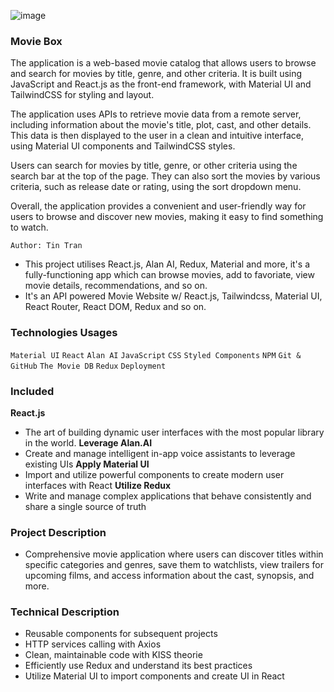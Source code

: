 ![image](https://user-images.githubusercontent.com/29084790/209676259-a7cc86c9-efa2-49c8-bd4c-b9fdac955ceb.png)

### Movie Box
The application is a web-based movie catalog that allows users to browse and search for movies by title, genre, and other criteria. It is built using JavaScript and React.js as the front-end framework, with Material UI and TailwindCSS for styling and layout.

The application uses APIs to retrieve movie data from a remote server, including information about the movie's title, plot, cast, and other details. This data is then displayed to the user in a clean and intuitive interface, using Material UI components and TailwindCSS styles.

Users can search for movies by title, genre, or other criteria using the search bar at the top of the page. They can also sort the movies by various criteria, such as release date or rating, using the sort dropdown menu.

Overall, the application provides a convenient and user-friendly way for users to browse and discover new movies, making it easy to find something to watch.

`Author: Tin Tran`
- This project utilises React.js, Alan AI, Redux, Material and more, it's a fully-functioning app which can browse movies, add to favoriate, view movie details, recommendations, and so on.
- It's an API powered Movie Website w/ React.js, Tailwindcss, Material UI, React Router, React DOM, Redux and so on.

### Technologies Usages
`Material UI` `React` `Alan AI` `JavaScript` `CSS` `Styled Components`
`NPM` `Git & GitHub` `The Movie DB` `Redux` `Deployment`

### Included
**React.js**
- The art of building dynamic user interfaces with the most popular library in the world.
**Leverage Alan.AI**
- Create and manage intelligent in-app voice assistants to leverage existing UIs
**Apply Material UI**
- Import and utilize powerful components to create modern user interfaces with React
**Utilize Redux**
- Write and manage complex applications that behave consistently and share a single source of truth

### Project Description
- Comprehensive movie application where users can discover titles within specific categories and genres, save them to watchlists, view trailers for upcoming films, and access information about the cast, synopsis, and more.

### Technical Description
- Reusable components for subsequent projects
- HTTP services calling with Axios
- Clean, maintainable code with KISS theorie
- Efficiently use Redux and understand its best practices
- Utilize Material UI to import components and create UI in React
